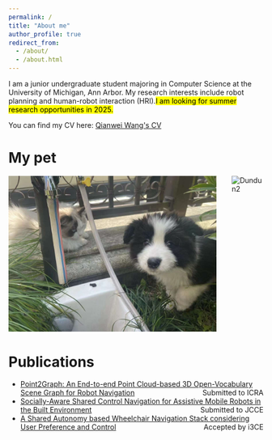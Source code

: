 ```yaml
---
permalink: /
title: "About me"
author_profile: true
redirect_from: 
  - /about/
  - /about.html
---
```


I am a junior undergraduate student majoring in Computer Science at the University of Michigan, Ann Arbor. My research interests include robot planning and human-robot interaction (HRI).<mark>I am looking for summer research opportunities in 2025.</mark>

You can find my CV here: [Qianwei Wang's CV](../assets/RESUME.pdf)



# My pet
<div style="width: 100%; display: flex; justify-content: flex-start;">
    <div style="margin-right: 30px;">
        <img src="../assets/dog1.png" alt="Dundun" style="width:500px;"/>
    </div>
    <div>
        <img src="../assets/dog2.png" alt="Dundun2" style="width:500px;"/>
    </div>
</div>


# Publications
- [Point2Graph: An End-to-end Point Cloud-based 3D Open-Vocabulary Scene Graph for Robot Navigation](https://www.arxiv.org/abs/2409.10350) <span style="float: right;">Submitted to ICRA</span>
- [Socially-Aware Shared Control Navigation for Assistive Mobile Robots in the Built Environment](https://arxiv.org/abs/2405.17279) <span style="float: right;">Submitted to JCCE</span>
- [A Shared Autonomy based Wheelchair Navigation Stack considering User Preference and Control]() <span style="float: right;">Accepted by i3CE</span>

